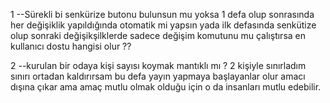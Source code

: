 1 --Sürekli bi senkürize butonu bulunsun mu yoksa 1 defa olup sonrasında her değişiklik yapıldığında otomatik mi yapsın yada ilk defasında senkütize olup sonraki değişikşilklerde sadece değişim komutunu mu çalıştırsa en kullanıcı dostu hangisi olur ??

2 --kurulan bir odaya kişi sayısı koymak mantıklı mı ? 2 kişiyle sınırladım sınırı ortadan kaldırırsam bu defa yayın yapmaya başlayanlar olur amacı dışına çıkar ama amaç mutlu olmak olduğu için o da insanları mutlu edebilir.